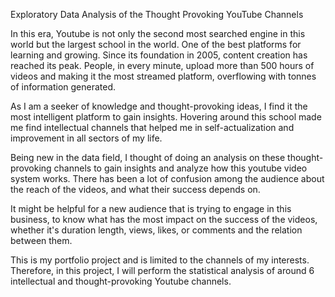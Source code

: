 Exploratory Data Analysis of the Thought Provoking YouTube Channels


In this era, Youtube is not only the second most searched engine in this world but the largest school in the world. One of the best platforms for learning and growing. Since its foundation in 2005, content creation has reached its peak. People, in every minute, upload more than 500 hours of videos and making it the most streamed platform, overflowing with tonnes of information generated.

As I am a seeker of knowledge and thought-provoking ideas, I find it the most intelligent platform to gain insights. Hovering around this school made me find intellectual channels that helped me in self-actualization and improvement in all sectors of my life.

Being new in the data field, I thought of doing an analysis on these thought-provoking channels to gain insights and analyze how this youtube video system works. There has been a lot of confusion among the audience about the reach of the videos, and what their success depends on.

It might be helpful for a new audience that is trying to engage in this business, to know what has the most impact on the success of the videos, whether it's duration length, views, likes, or comments and the relation between them.

This is my portfolio project and is limited to the channels of my interests. Therefore, in this project, I will perform the statistical analysis of around 6 intellectual and thought-provoking Youtube channels.
